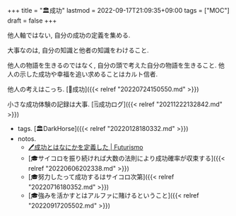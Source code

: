 +++
title = "🏛成功"
lastmod = 2022-09-17T21:09:35+09:00
tags = ["MOC"]
draft = false
+++

他人軸ではない, 自分の成功の定義を集める.

大事なのは, 自分の知識と他者の知識をわけること.

他人の物語を生きるのではなく, 自分の頭で考えた自分の物語を生きること. 他人の示した成功や幸福を追い求めることはカルト信者.

他人の考えはこっち. [📝成功]({{< relref "20220724150550.md" >}})

小さな成功体験の記録は大事. [🗒成功ログ]({{< relref "20211222132842.md" >}})

-   tags. [🏛DarkHorse]({{< relref "20220128180332.md" >}})
-   notos.
    -   [🖊成功とはなにかを定義した | Futurismo](https://futurismo.biz/archives/5849/)
    -   [🎓サイコロを振り続ければ大数の法則により成功確率が収束する]({{< relref "20220606202338.md" >}})
    -   [🎓努力したって成功するはサイコロ次第]({{< relref "20220716180352.md" >}})
    -   [🎓強みを活かすとはアルファに賭けるということ]({{< relref "20220917205502.md" >}})
